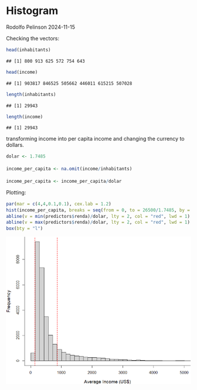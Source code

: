 Histogram
================
Rodolfo Pelinson
2024-11-15

Checking the vectors:

``` r
head(inhabitants)
```

    ## [1] 800 913 625 572 754 643

``` r
head(income)
```

    ## [1] 903817 846525 505662 446011 615215 507028

``` r
length(inhabitants)
```

    ## [1] 29943

``` r
length(income)
```

    ## [1] 29943

transforming income into per capita income and changing the currency to
dollars.

``` r
dolar <- 1.7485

income_per_capita <- na.omit(income/inhabitants)

income_per_capita <- income_per_capita/dolar
```

Plotting:

``` r
par(mar = c(4,4,0.1,0.1), cex.lab = 1.2)
hist(income_per_capita, breaks = seq(from = 0, to = 26500/1.7485, by = 250/1.7485), xlim = c(0,5000), xlab = "Average Income (US$)", main = "", lwd = 0.5)
abline(v = min(predictors$renda)/dolar, lty = 2, col = "red", lwd = 1)
abline(v = max(predictors$renda)/dolar, lty = 2, col = "red", lwd = 1)
box(bty = "l")
```

<img src="histogram_files/figure-gfm/unnamed-chunk-4-1.png" style="display: block; margin: auto;" />
